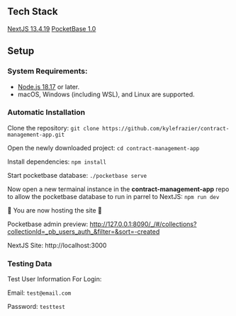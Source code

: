 ## Tech Stack
[NextJS 13.4.19](https://nextjs.org "NextJS")
[PocketBase 1.0](https://pocketbase.io "PocketBase")

## Setup
### System Requirements:
- [Node.js 18.17](https://nodejs.org/en "Node") or later.
- macOS, Windows (including WSL), and Linux are supported.

### Automatic Installation
Clone the repository:
`git clone https://github.com/kylefrazier/contract-management-app.git`

Open the newly downloaded project:
`cd contract-management-app`

Install dependencies:
`npm install`

Start pocketbase database:
`./pocketbase serve`

Now open a new termainal instance in the **contract-management-app** repo to allow the pocketbase database to run in parrel to NextJS:
`npm run dev`

🎉 You are now hosting the site 🎉

Pocketbase admin preview: http://127.0.0.1:8090/_/#/collections?collectionId=_pb_users_auth_&filter=&sort=-created

NextJS Site: http://localhost:3000

### Testing Data

Test User Information For Login:

Email: `test@email.com`

Password: `testtest`

